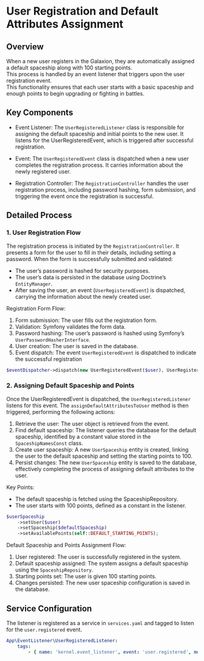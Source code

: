 # User Registration and Default Attributes Assignment

## Overview

When a new user registers in the Galaxion, they are automatically assigned a default spaceship along with 100 starting points.<br> 
This process is handled by an event listener that triggers upon the user registration event.<br>
This functionality ensures that each user starts with a basic spaceship and enough points to begin upgrading or fighting in battles.

## Key Components

- Event Listener: The `UserRegisteredListener` class is responsible for assigning the default spaceship and initial points to the new user. It listens for the UserRegisteredEvent, which is triggered after successful registration.

- Event: The `UserRegisteredEvent` class is dispatched when a new user completes the registration process. It carries information about the newly registered user.

- Registration Controller: The `RegistrationController` handles the user registration process, including password hashing, form submission, and triggering the event once the registration is successful.

## Detailed Process

### 1. User Registration Flow

The registration process is initiated by the `RegistrationController`. It presents a form for the user to fill in their details, including setting a password. When the form is successfully submitted and validated:
- The user’s password is hashed for security purposes.
- The user’s data is persisted in the database using Doctrine’s `EntityManager`.
- After saving the user, an event (`UserRegisteredEvent`) is dispatched, carrying the information about the newly created user.

Registration Form Flow:
1. Form submission: The user fills out the registration form.
2. Validation: Symfony validates the form data.
3. Password hashing: The user’s password is hashed using Symfony’s `UserPasswordHasherInterface`.
4. User creation: The user is saved in the database.
5. Event dispatch: The event `UserRegisteredEvent` is dispatched to indicate the successful registration
```php
$eventDispatcher->dispatch(new UserRegisteredEvent($user), UserRegisteredEvent::NAME);
```

### 2. Assigning Default Spaceship and Points

Once the UserRegisteredEvent is dispatched, the `UserRegisteredListener` listens for this event. The `assignDefaultAttributesToUser` method is then triggered, performing the following actions:
1. Retrieve the user: The user object is retrieved from the event.
2. Find default spaceship: The listener queries the database for the default spaceship, identified by a constant value stored in the `SpaceshipNamesConst` class.
3. Create user spaceship: A new `UserSpaceship` entity is created, linking the user to the default spaceship and setting the starting points to 100.
4. Persist changes: The new `UserSpaceship` entity is saved to the database, effectively completing the process of assigning default attributes to the user.

Key Points:
- The default spaceship is fetched using the SpaceshipRepository.
- The user starts with 100 points, defined as a constant in the listener.
```php
$userSpaceship
    ->setUser($user)
    ->setSpaceship($defaultSpaceship)
    ->setAvailablePoints(self::DEFAULT_STARTING_POINTS);
```
Default Spaceship and Points Assignment Flow:
1. User registered: The user is successfully registered in the system.
2. Default spaceship assigned: The system assigns a default spaceship using the `SpaceshipRepository`.
3. Starting points set: The user is given 100 starting points.
4. Changes persisted: The new user spaceship configuration is saved in the database.

## Service Configuration

The listener is registered as a service in `services.yaml` and tagged to listen for the `user.registered` event.
```yaml
App\EventListener\UserRegisteredListener:
    tags:
        - { name: 'kernel.event_listener', event: 'user.registered', method: 'assignDefaultAttributesToUser' }

```